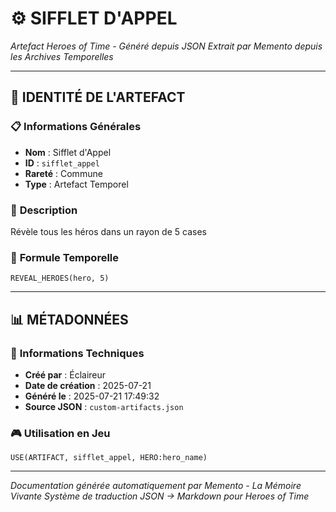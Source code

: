 # ⚙️ **SIFFLET D'APPEL**
*Artefact Heroes of Time - Généré depuis JSON*
*Extrait par Memento depuis les Archives Temporelles*

---

## 🌟 **IDENTITÉ DE L'ARTEFACT**

### 📋 **Informations Générales**
- **Nom** : Sifflet d'Appel
- **ID** : `sifflet_appel`
- **Rareté** : Commune
- **Type** : Artefact Temporel

### 📖 **Description**
Révèle tous les héros dans un rayon de 5 cases


### 🔮 **Formule Temporelle**
```hots
REVEAL_HEROES(hero, 5)
```

---

## 📊 **MÉTADONNÉES**

### 🔧 **Informations Techniques**
- **Créé par** : Éclaireur
- **Date de création** : 2025-07-21
- **Généré le** : 2025-07-21 17:49:32
- **Source JSON** : `custom-artifacts.json`

### 🎮 **Utilisation en Jeu**
```hots
USE(ARTIFACT, sifflet_appel, HERO:hero_name)
```

---

*Documentation générée automatiquement par Memento - La Mémoire Vivante*
*Système de traduction JSON → Markdown pour Heroes of Time*
